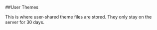 ##User Themes

This is where user-shared theme files are stored. They only stay on the server for 30 days.